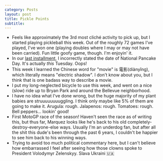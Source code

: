 ```yaml
---
category: Posts
layout: post
title: Pickle Points
subtitle: 
---
```

- Feels like approximately the 3rd most cliché activity to pick up, but I
  started playing pickleball this week. Out of the roughly 72 games I've
  played, I've won one (playing doubles where I may or may not have been
  carried). Fun little goofy game, though. I'm enjoyin' it.
- In our [last installment](/posts/2025/02/23/extremely-clean), I incorrectly
  stated the date of National Pancake Day. It's actually *this* Tuesday. Oops!
- This week I learned the Chinese word for "movie" is 電影(diànyǐng), which literally means
  "electric shadow". I don't know about you, but I think that is one badass way
  to describe a movie.
- I put my long-neglected bicycle to use this week, and went on a nice (slow)
  ride up to Bryan Park and around the Bellevue neighborhood.
- I have no idea what I've done wrong, but the huge majority of my plant babies
  are struuuuuuuuggling. I think only maybe like 5% of them are going to make
  it. Arugula: rough. Jalapenos: rough. Tomatoes: rough. Bell peppers...
  lookin' good!
- First MotoGP race of the season! Haven't seen the race as of writing this,
  but thus far, Marquez looks like he's back to his old
  completely-destroy-everyone-else ways. Usually I'm an underdog fan, but after
  all the shit this dude's been through the past 6 years, I couldn't be happier
  to see him back to his winning ways. 
- Trying to avoid too much political commentary here, but I can't believe
  how embarrassed I feel after seeing how those clowns spoke to President Volodymyr Zelenskyy. Slava
  Ukraini 🇺🇦
